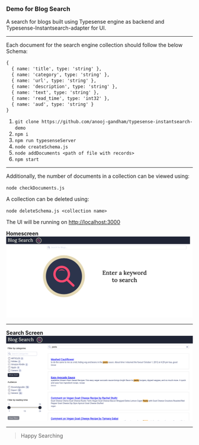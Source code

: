 ### Demo for Blog Search

A search for blogs built using Typesense engine as backend and Typesense-Instantsearch-adapter for UI.

---

Each document for the search engine collection should follow the below Schema:

```
{
  { name: 'title', type: 'string' },
  { name: 'category', type: 'string' },
  { name: 'url', type: 'string' },
  { name: 'description', type: 'string' },
  { name: 'text', type: 'string' },
  { name: 'read_time', type: 'int32' },
  { name: 'aud', type: 'string' }
}
```

1. `git clone https://github.com/anooj-gandham/typesense-instantsearch-demo`
2. `npm i`
3. `npm run typesenseServer`
4. `node createSchema.js`
5. `node addDocuments <path of file with records>`
6. `npm start`

---

Additionally, the number of documents in a collection can be viewed using:

`node checkDocuments.js`

A collection can be deleted using:

`node deleteSchema.js <collection name>`

The UI will be running on [http://localhost:3000](http://localhost:3000)

**Homescreen** ![](./homescreen.png)

---

**Search Screen** ![](./searchscreen.png)

---

> Happy Searching

